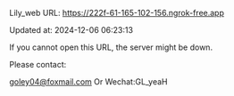 Lily_web URL: https://222f-61-165-102-156.ngrok-free.app

Updated at: 2024-12-06 06:23:13

If you cannot open this URL, the server might be down.

Please contact: 

goley04@foxmail.com Or Wechat:GL_yeaH